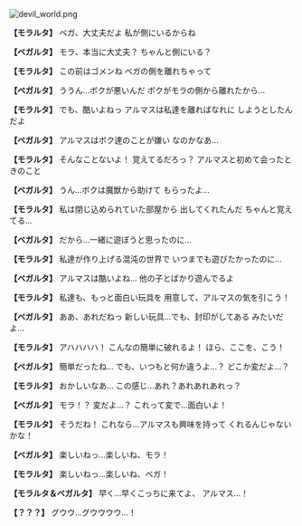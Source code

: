 
![devil_world.png](../images/backgrounds/devil_world.png)

**【モラルタ】**
ベガ、大丈夫だよ
私が側にいるからね

**【ベガルタ】**
モラ、本当に大丈夫？
ちゃんと側にいる？

**【モラルタ】**
この前はゴメンね
ベガの側を離れちゃって

**【ベガルタ】**
ううん…ボクが悪いんだ
ボクがモラの側から離れたから…

**【モラルタ】**
でも、酷いよねっ
アルマスは私達を離ればなれに
しようとしたんだよ

**【ベガルタ】**
アルマスはボク達のことが嫌い
なのかなあ…

**【モラルタ】**
そんなことないよ！
覚えてるだろっ？
アルマスと初めて会ったときのこと

**【ベガルタ】**
うん…ボクは魔獣から助けて
もらったよ…

**【モラルタ】**
私は閉じ込められていた部屋から
出してくれたんだ
ちゃんと覚えてる…

**【ベガルタ】**
だから…一緒に遊ぼうと思ったのに…

**【モラルタ】**
私達が作り上げる混沌の世界で
いつまでも遊びたかったのに…

**【ベガルタ】**
アルマスは酷いよね…
他の子とばかり遊んでるよ

**【モラルタ】**
私達も、もっと面白い玩具を
用意して、アルマスの気を引こう！

**【ベガルタ】**
ああ、あれだねっ
新しい玩具…でも、封印がしてある
みたいだよ…

**【モラルタ】**
アハハハハ！
こんなの簡単に破れるよ！
ほら、ここを、こう！

**【ベガルタ】**
簡単だったね…
でも、いつもと何か違うよ…？
どこか変だよ…？

**【モラルタ】**
おかしいなあ…
この感じ…あれ？あれあれあれっ？

**【ベガルタ】**
モラ！？
変だよ…？
これって変で…面白いよ！

**【モラルタ】**
そうだね！
これなら…アルマスも興味を持って
くれるんじゃないかな！

**【ベガルタ】**
楽しいねっ…楽しいね、モラ！

**【モラルタ】**
楽しいねっ…楽しいね、ベガ！

**【モラルタ＆ベガルタ】**
早く…早くこっちに来てよ、
アルマス…！

**【？？？】**
グウウ…グウウウウ…！